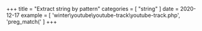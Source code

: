 +++
title = "Extract string by pattern"
categories = [ "string" ]
date = 2020-12-17
example = [
   'winter\youtube\youtube-track\youtube-track.php', 'preg_match('
]
+++
